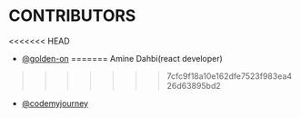 # CONTRIBUTORS
<<<<<<< HEAD
- [@golden-on](https://github.com/golden-on)
=======
Amine Dahbi(react developer)
>>>>>>> 7cfc9f18a10e162dfe7523f983ea426d63895bd2
- [@codemyjourney](https://github.com/codemyjourney)
